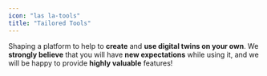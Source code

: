 ```yaml
---
icon: "las la-tools"
title: "Tailored Tools"
---
```


Shaping a platform to help to **create** and **use digital twins on your own**. We **strongly believe** that you will have **new expectations** while using it, and we will be happy to provide **highly valuable** features!
